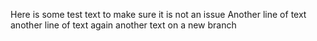 Here is some test text to make sure it is not an issue
Another line of text
another line of text again 
another text on a new branch